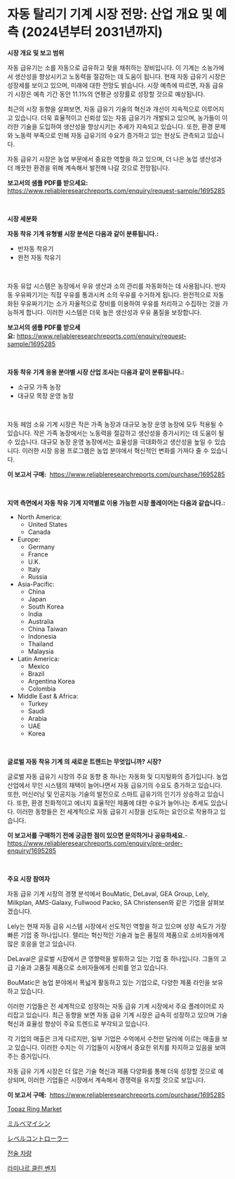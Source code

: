 <p><h1>자동 탈리기 기계 시장 전망: 산업 개요 및 예측 (2024년부터 2031년까지)</h1></p><p><strong>시장 개요 및 보고 범위</strong></p>
<p><p>자동 급유기는 소를 자동으로 급유하고 젖을 채취하는 장비입니다. 이 기계는 소농가에서 생산성을 향상시키고 노동력을 절감하는 데 도움이 됩니다. 현재 자동 급유기 시장은 성장세를 보이고 있으며, 미래에 대한 전망도 밝습니다. 시장 예측에 따르면, 자동 급유기 시장은 예측 기간 동안 11.1%의 연평균 성장률로 성장할 것으로 예상됩니다.</p><p>최근의 시장 동향을 살펴보면, 자동 급유기 기술의 혁신과 개선이 지속적으로 이루어지고 있습니다. 더욱 효율적이고 신뢰성 있는 자동 급유기가 개발되고 있으며, 농가들이 이러한 기술을 도입하여 생산성을 향상시키는 추세가 지속되고 있습니다. 또한, 환경 문제와 노동력 부족으로 인해 자동 급유기의 수요가 증가하고 있는 현상도 관측되고 있습니다.</p><p>자동 급유기 시장은 농업 부문에서 중요한 역할을 하고 있으며, 더 나은 농업 생산성과 더 깨끗한 환경을 위해 계속해서 발전해 나갈 것으로 전망됩니다.</p></p>
<p><strong>보고서의 샘플 PDF를 받으세요:</strong> <a href="https://www.reliableresearchreports.com/enquiry/request-sample/1695285">https://www.reliableresearchreports.com/enquiry/request-sample/1695285</a></p>
<p>&nbsp;</p>
<p><strong>시장 세분화</strong></p>
<p><strong>자동 착유 기계 유형별 시장 분석은 다음과 같이 분류됩니다.:</strong></p>
<p><ul><li>반자동 착유기</li><li>완전 자동 착유기</li></ul></p>
<p>&nbsp;</p>
<p><p>자동 유압 시스템은 농장에서 우유 생산과 소의 관리를 자동화하는 데 사용됩니다. 반자동 우유짜기기는 직접 우유를 통과시켜 소의 우유를 수거하게 됩니다. 완전적으로 자동화된 우유짜기기는 소가 자율적으로 장비를 이용하여 우유를 처리하고 수집하는 것을 가능하게 합니다. 이러한 시스템은 더욱 높은 생산성과 우유 품질을 보장합니다.</p></p>
<p><strong>보고서의 샘플 PDF를 받으세요:</strong>&nbsp;<a href="https://www.reliableresearchreports.com/enquiry/request-sample/1695285">https://www.reliableresearchreports.com/enquiry/request-sample/1695285</a></p>
<p>&nbsp;</p>
<p><strong> 자동 착유 기계 응용 분야별 시장 산업 조사는 다음과 같이 분류됩니다.:</strong></p>
<p><ul><li>소규모 가족 농장</li><li>대규모 목장 운영 농장</li></ul></p>
<p>&nbsp;</p>
<p><p>자동 헤엄 소유 기계 시장은 작은 가족 농장과 대규모 농장 운영 농장에 모두 적용될 수 있습니다. 작은 가족 농장에서는 노동력을 절감하고 생산성을 증가시키는 데 도움이 될 수 있습니다. 대규모 농장 운영 농장에서는 효율성을 극대화하고 생산성을 높일 수 있습니다. 이러한 시장 응용 프로그램은 농업 분야에서 혁신적인 변화를 가져다 줄 수 있습니다.</p></p>
<p><strong>이 보고서 구매:</strong>&nbsp; <a href="https://www.reliableresearchreports.com/purchase/1695285">https://www.reliableresearchreports.com/purchase/1695285</a></p>
<p>&nbsp;</p>
<p><strong>지역 측면에서 자동 착유 기계 지역별로 이용 가능한 시장 플레이어는 다음과 같습니다.:</strong></p>
<p><ul>
    <li>
        North America:
        <ul>
            <li>United States</li>
            <li>Canada</li>
        </ul>
    </li>
    <li>
        Europe:
        <ul>
            <li>Germany</li>
            <li>France</li>
            <li>U.K.</li>
            <li>Italy</li>
            <li>Russia</li>
        </ul>
    </li>
    <li>
        Asia-Pacific:
        <ul>
            <li>China</li>
            <li>Japan</li>
            <li>South Korea</li>
            <li>India</li>
            <li>Australia</li>
            <li>China Taiwan</li>
            <li>Indonesia</li>
            <li>Thailand</li>
            <li>Malaysia</li>
        </ul>
    </li>
    <li>
        Latin America:
        <ul>
            <li>Mexico</li>
            <li>Brazil</li>
            <li>Argentina Korea</li>
            <li>Colombia</li>
        </ul>
    </li>
    <li>
        Middle East & Africa:
        <ul>
            <li>Turkey</li>
            <li>Saudi</li>
            <li>Arabia</li>
            <li>UAE</li>
            <li>Korea</li>
        </ul>
    </li>
    </ul></p>
<p>&nbsp;</p>
<p><strong>글로벌 자동 착유 기계 의 새로운 트렌드는 무엇입니까? 시장?</strong></p>
<p><p>글로벌 자동 급유기 시장의 주요 동향 중 하나는 자동화 및 디지털화의 증가입니다. 농업 산업에서 무인 시스템의 채택이 늘어나면서 자동 급유기의 수요도 증가하고 있습니다. 또한, 머신러닝 및 인공지능 기술의 발전으로 스마트 급유기의 인기가 상승하고 있습니다. 또한, 환경 친화적이고 에너지 효율적인 제품에 대한 수요가 늘어나는 추세도 있습니다. 이러한 동향들은 전 세계적으로 자동 급유기 시장을 선도하는 요인으로 작용하고 있습니다.</p></p>
<p><strong>이 보고서를 구매하기 전에 궁금한 점이 있으면 문의하거나 공유하세요.</strong>- <a href="https://www.reliableresearchreports.com/enquiry/pre-order-enquiry/1695285">https://www.reliableresearchreports.com/enquiry/pre-order-enquiry/1695285</a></p>
<p>&nbsp;</p>
<p><strong>주요 시장 참여자</strong></p>
<p><p>자동 급유 기계 시장의 경쟁 분석에서 BouMatic, DeLaval, GEA Group, Lely, Milkplan, AMS-Galaxy, Fullwood Packo, SA Christensen와 같은 기업을 살펴보겠습니다. </p><p>Lely는 현재 자동 급유 시스템 시장에서 선도적인 역할을 하고 있으며 성장 속도가 가장 빠른 기업 중 하나입니다. 렐리는 혁신적인 기술과 높은 품질의 제품으로 소비자들에게 많은 호응을 얻고 있습니다. </p><p>DeLaval은 글로벌 시장에서 큰 영향력을 발휘하고 있는 기업 중 하나입니다. 그들의 고급 기술과 고품질 제품으로 소비자들에게 신뢰를 얻고 있습니다. </p><p>BouMatic은 농업 분야에서 폭넓게 활동하고 있는 기업으로, 다양한 제품 라인을 보유하고 있습니다. </p><p>이러한 기업들은 전 세계적으로 성장하는 자동 급유 기계 시장에서 주요 플레이어로 자리잡고 있습니다. 최근 동향을 보면 자동 급유 기계 시장은 급속히 성장하고 있으며 기술 혁신과 효율성 향상이 주요 트렌드로 부각되고 있습니다. </p><p>각 기업의 매출은 크게 다르지만, 일부 기업은 수억에서 수천만 달러에 이르는 매출을 보고 있습니다. 이러한 수치는 이 기업들이 시장에서 중요한 위치를 차지하고 있음을 보여주는 증거입니다. </p><p>자동 급유 기계 시장은 더 많은 기술 혁신과 제품 다양화를 통해 더욱 성장할 것으로 예상되며, 이러한 기업들은 시장에서 계속해서 경쟁력을 유지할 것으로 보입니다.</p></p>
<p><strong>이 보고서 구매:</strong>&nbsp;&nbsp;<a href="https://www.reliableresearchreports.com/purchase/1695285">https://www.reliableresearchreports.com/purchase/1695285</a></p>
<p><p><a href="https://github.com/luckyshygirl/Market-Research-Report-List-3/blob/main/topaz-ring-market.md">Topaz Ring Market</a></p><p><a href="https://github.com/zjkmgcs938405/Market-Research-Report-List-1/blob/main/77682403757.md">ミルベマイシン</a></p><p><a href="https://medium.com/@sashabeier2023/%E3%83%AC%E3%83%99%E3%83%AB%E3%82%B3%E3%83%B3%E3%83%88%E3%83%AD%E3%83%BC%E3%83%A9%E3%83%BC%E5%B8%82%E5%A0%B4%E3%81%AE%E3%82%B5%E3%82%A4%E3%82%BA%E3%81%A8%E5%B8%82%E5%A0%B4%E5%8B%95%E5%90%91-%E5%AE%8C%E5%85%A8%E3%81%AA%E7%94%A3%E6%A5%AD%E6%A6%82%E8%A6%81-2024%E5%B9%B4%E3%81%8B%E3%82%892031%E5%B9%B4%E3%81%BE%E3%81%A7-4f1440c83ae2">レベルコントローラー</a></p><p><a href="https://github.com/laholand/Market-Research-Report-List-3/blob/main/70761883299.md">전술 차량</a></p><p><a href="https://medium.com/@stanleylyittle554467/%EB%9E%8C%EC%9D%B4%EB%82%A1%EC%9D%98-%ED%81%AC%EB%A6%B0%EC%B9%98%EB%84%AC%EC%8B%9C%EC%9E%A5-%EA%B7%9C%EB%AA%A8%EC%99%80-%EC%8B%9C%EC%9E%A5-%ED%8A%B8%EB%A0%8C%EB%93%9C-%EC%A0%84%EC%B2%B4-%EC%82%B0%EC%97%85-%EA%B0%9C%EC%9A%94-2024%EB%85%84%EB%B6%80%ED%84%B0-2031%EB%85%84-1681f9e9ec80">라미나르 클린 벤치</a></p></p>
